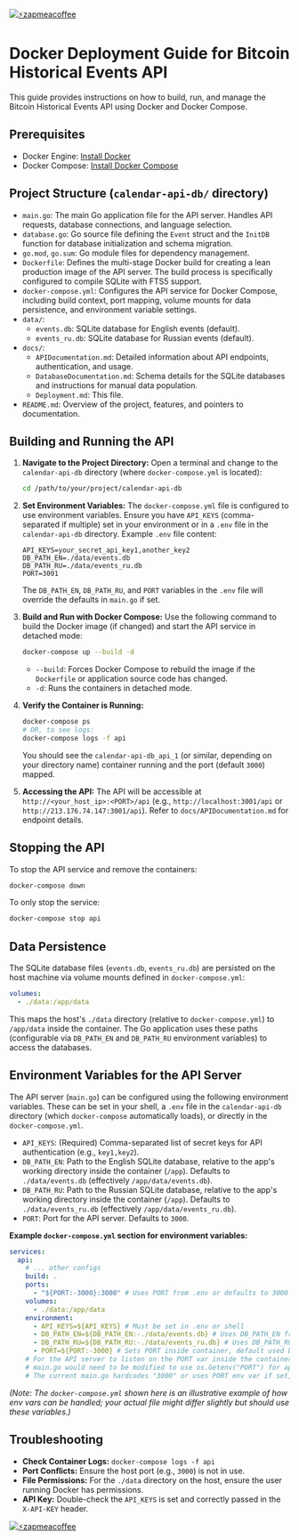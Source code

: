 [![⚡️zapmeacoffee](https://img.shields.io/badge/⚡️zap_-me_a_coffee-violet?style=plastic)](https://zapmeacoffee.com/npub1tcalvjvswjh5rwhr3gywmfjzghthexjpddzvlxre9wxfqz4euqys0309hn)

# Docker Deployment Guide for Bitcoin Historical Events API

This guide provides instructions on how to build, run, and manage the Bitcoin Historical Events API using Docker and Docker Compose.

## Prerequisites

- Docker Engine: [Install Docker](https://docs.docker.com/engine/install/)
- Docker Compose: [Install Docker Compose](https://docs.docker.com/compose/install/)

## Project Structure (`calendar-api-db/` directory)

-   `main.go`: The main Go application file for the API server. Handles API requests, database connections, and language selection.
-   `database.go`: Go source file defining the `Event` struct and the `InitDB` function for database initialization and schema migration.
-   `go.mod`, `go.sum`: Go module files for dependency management.
-   `Dockerfile`: Defines the multi-stage Docker build for creating a lean production image of the API server. The build process is specifically configured to compile SQLite with FTS5 support.
-   `docker-compose.yml`: Configures the API service for Docker Compose, including build context, port mapping, volume mounts for data persistence, and environment variable settings.
-   `data/`:
    -   `events.db`: SQLite database for English events (default).
    -   `events_ru.db`: SQLite database for Russian events (default).
-   `docs/`:
    -   `APIDocumentation.md`: Detailed information about API endpoints, authentication, and usage.
    -   `DatabaseDocumentation.md`: Schema details for the SQLite databases and instructions for manual data population.
    -   `Deployment.md`: This file.
-   `README.md`: Overview of the project, features, and pointers to documentation.

## Building and Running the API

1.  **Navigate to the Project Directory:**
    Open a terminal and change to the `calendar-api-db` directory (where `docker-compose.yml` is located):
    ```bash
    cd /path/to/your/project/calendar-api-db
    ```

2.  **Set Environment Variables:**
    The `docker-compose.yml` file is configured to use environment variables. Ensure you have `API_KEYS` (comma-separated if multiple) set in your environment or in a `.env` file in the `calendar-api-db` directory. Example `.env` file content:
    ```
    API_KEYS=your_secret_api_key1,another_key2
    DB_PATH_EN=./data/events.db
    DB_PATH_RU=./data/events_ru.db
    PORT=3001
    ```
    The `DB_PATH_EN`, `DB_PATH_RU`, and `PORT` variables in the `.env` file will override the defaults in `main.go` if set.

3.  **Build and Run with Docker Compose:**
    Use the following command to build the Docker image (if changed) and start the API service in detached mode:
    ```bash
    docker-compose up --build -d
    ```
    - `--build`: Forces Docker Compose to rebuild the image if the `Dockerfile` or application source code has changed.
    - `-d`: Runs the containers in detached mode.

4.  **Verify the Container is Running:**
    ```bash
    docker-compose ps
    # OR, to see logs:
    docker-compose logs -f api
    ```
    You should see the `calendar-api-db_api_1` (or similar, depending on your directory name) container running and the port (default `3000`) mapped.

5.  **Accessing the API:**
    The API will be accessible at `http://<your_host_ip>:<PORT>/api` (e.g., `http://localhost:3001/api` or `http://213.176.74.147:3001/api`). Refer to `docs/APIDocumentation.md` for endpoint details.

## Stopping the API

To stop the API service and remove the containers:
```bash
docker-compose down
```
To only stop the service:
```bash
docker-compose stop api
```

## Data Persistence

The SQLite database files (`events.db`, `events_ru.db`) are persisted on the host machine via volume mounts defined in `docker-compose.yml`:

```yaml
volumes:
  - ./data:/app/data
```
This maps the host's `./data` directory (relative to `docker-compose.yml`) to `/app/data` inside the container. The Go application uses these paths (configurable via `DB_PATH_EN` and `DB_PATH_RU` environment variables) to access the databases.

## Environment Variables for the API Server

The API server (`main.go`) can be configured using the following environment variables. These can be set in your shell, a `.env` file in the `calendar-api-db` directory (which `docker-compose` automatically loads), or directly in the `docker-compose.yml`.

-   `API_KEYS`: (Required) Comma-separated list of secret keys for API authentication (e.g., `key1,key2`).
-   `DB_PATH_EN`: Path to the English SQLite database, relative to the app's working directory inside the container (`/app`). Defaults to `./data/events.db` (effectively `/app/data/events.db`).
-   `DB_PATH_RU`: Path to the Russian SQLite database, relative to the app's working directory inside the container (`/app`). Defaults to `./data/events_ru.db` (effectively `/app/data/events_ru.db`).
-   `PORT`: Port for the API server. Defaults to `3000`.

**Example `docker-compose.yml` section for environment variables:**
```yaml
services:
  api:
    # ... other configs
    build: .
    ports:
      - "${PORT:-3000}:3000" # Uses PORT from .env or defaults to 3000 for host
    volumes:
      - ./data:/app/data
    environment:
      - API_KEYS=${API_KEYS} # Must be set in .env or shell
      - DB_PATH_EN=${DB_PATH_EN:-./data/events.db} # Uses DB_PATH_EN from .env or defaults
      - DB_PATH_RU=${DB_PATH_RU:-./data/events_ru.db} # Uses DB_PATH_RU from .env or defaults
      - PORT=${PORT:-3000} # Sets PORT inside container, default used by app is 3000
    # For the API server to listen on the PORT var inside the container, 
    # main.go would need to be modified to use os.Getenv("PORT") for app.Listen.
    # The current main.go hardcodes "3000" or uses PORT env var if set, which is fine.
```
*(Note: The `docker-compose.yml` shown here is an illustrative example of how env vars can be handled; your actual file might differ slightly but should use these variables.)*

## Troubleshooting

- **Check Container Logs:** `docker-compose logs -f api`
- **Port Conflicts:** Ensure the host port (e.g., `3000`) is not in use.
- **File Permissions:** For the `./data` directory on the host, ensure the user running Docker has permissions.
- **API Key:** Double-check the `API_KEYS` is set and correctly passed in the `X-API-KEY` header. 

[![⚡️zapmeacoffee](https://img.shields.io/badge/⚡️zap_-me_a_coffee-violet?style=plastic)](https://zapmeacoffee.com/npub1tcalvjvswjh5rwhr3gywmfjzghthexjpddzvlxre9wxfqz4euqys0309hn)